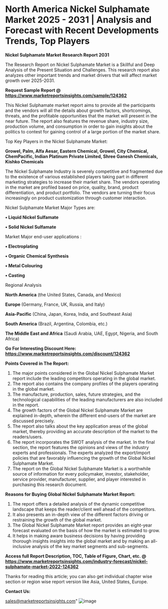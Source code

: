 # North America Nickel Sulphamate Market 2025 - 2031 | Analysis and Forecast with Recent Developments Trends, Top Players

<strong>Nickel Sulphamate Market Research Report 2031</strong>

The Research Report on Nickel Sulphamate Market is a Skillful and Deep Analysis of the Present Situation and Challenges. This research report also analyzes other important trends and market drivers that will affect market growth over 2025-2031.

<strong>Request Sample Report @ <a href=https://www.marketreportsinsights.com/sample/124362>https://www.marketreportsinsights.com/sample/124362</a></strong>

This Nickel Sulphamate market report aims to provide all the participants and the vendors will all the details about growth factors, shortcomings, threats, and the profitable opportunities that the market will present in the near future. The report also features the revenue share, industry size, production volume, and consumption in order to gain insights about the politics to contest for gaining control of a large portion of the market share.

Top Key Players in the Nickel Sulphamate Market:

<strong>Growel, Palm, Alfa Aesar, Eastern Chemical, Growel, City Chemical, ChemPacific, Indian Platinum Private Limited, Shree Ganesh Chemicals, Kishko Chemicals</strong>

The Nickel Sulphamate Industry is severely competitive and fragmented due to the existence of various established players taking part in different marketing strategies to increase their market share. The vendors operating in the market are profiled based on price, quality, brand, product differentiation, and product portfolio. The vendors are turning their focus increasingly on product customization through customer interaction.

Nickel Sulphamate Market Major Types are:

<strong>• Liquid Nickel Sulfamate

• Solid Nickel Sulfamate</strong>

Market Major end-user applications :

<strong>• Electroplating

• Organic Chemical Synthesis

• Metal Colouring

• Casting</strong>

Regional Analysis

</u><strong><b>North America</b></strong> (the United States, Canada, and Mexico)

<strong><b>Europe </b></strong>(Germany, France, UK, Russia, and Italy)

<strong><b>Asia-Pacific</b></strong> (China, Japan, Korea, India, and Southeast Asia)

<strong><b>South America</b></strong> (Brazil, Argentina, Colombia, etc.)

<strong><b>The Middle East and Africa</b></strong> (Saudi Arabia, UAE, Egypt, Nigeria, and South Africa)

<strong>Go For Interesting Discount Here: <a href=https://www.marketreportsinsights.com/discount/124362>https://www.marketreportsinsights.com/discount/124362</a></strong>

<strong>Points Covered in The Report:</strong>
<ol>
  <li>The major points considered in the Global Nickel Sulphamate Market report include the leading competitors operating in the global market.</li>
  <li>The report also contains the company profiles of the players operating in the global market.</li>
  <li>The manufacture, production, sales, future strategies, and the technological capabilities of the leading manufacturers are also included in the report.</li>
  <li>The growth factors of the Global Nickel Sulphamate Market are explained in-depth, wherein the different end-users of the market are discussed precisely.</li>
  <li>The report also talks about the key application areas of the global market, thereby providing an accurate description of the market to the readers/users.</li>
  <li>The report incorporates the SWOT analysis of the market. In the final section, the report features the opinions and views of the industry experts and professionals. The experts analyzed the export/import policies that are favorably influencing the growth of the Global Nickel Sulphamate Market.</li>
  <li>The report on the Global Nickel Sulphamate Market is a worthwhile source of information for every policymaker, investor, stakeholder, service provider, manufacturer, supplier, and player interested in purchasing this research document.</li>
</ol>
<strong>Reasons for Buying Global Nickel Sulphamate Market Report:</strong>

<ol>
  <li>The report offers a detailed analysis of the dynamic competitive landscape that keeps the reader/client well ahead of the competitors.</li>
  <li>It also presents an in-depth view of the different factors driving or restraining the growth of the global market.</li>
  <li>The Global Nickel Sulphamate Market report provides an eight-year forecast evaluated on the basis of how the market is estimated to grow.</li>
  <li>It helps in making aware business decisions by having providing thorough insights insights into the global market and by making an all-inclusive analysis of the key market segments and sub-segments.</li>
</ol>
<strong>Access full Report Description, TOC, Table of Figure, Chart, etc. @ <a href=https://www.marketreportsinsights.com/industry-forecast/nickel-sulphamate-market-2022-124362>https://www.marketreportsinsights.com/industry-forecast/nickel-sulphamate-market-2022-124362</a></strong>


Thanks for reading this article; you can also get individual chapter wise section or region wise report version like Asia, United States, Europe.

<strong>Contact Us:</strong>

sales@marketreportsinsights.com"
![image](https://github.com/user-attachments/assets/a5953bfc-4162-4691-98bc-82fa37ab70b7)
